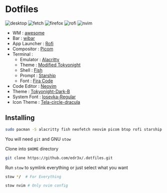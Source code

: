 # Dotfiles

![desktop](https://user-images.githubusercontent.com/45848083/201687053-4b0e3c7e-836a-4714-92a5-78f14f34c040.png)
![fetch](https://user-images.githubusercontent.com/45848083/201687532-6a597cda-4315-4af9-824e-7c12d86f35d4.png)
![firefox](https://user-images.githubusercontent.com/45848083/201690200-38036d66-b315-4565-ba4b-737bbb7e48f3.png)
![rofi](https://user-images.githubusercontent.com/45848083/198842904-54399bed-09ac-46bf-bd41-dfd4eecc1e9b.png)
![nvim](https://user-images.githubusercontent.com/45848083/198842932-e0cdc8ba-99fd-4302-9f76-42033f9699c1.png)

- WM : [awesome](https://awesomewm.org/)
- Bar : [wibar](https://awesomewm.org/)
- App Launcher : [Rofi](https://github.com/davatorium/rofi/)
- Compositor : [Picom](https://github.com/yshui/picom)
- Terminal :
    - Emulator : [Alacritty](https://alacritty.org/)
    - Theme : [Modified Tokyonight]()
    - Shell : [Fish](https://fishshell.com/)
    - Prompt : [Starship](https://starship.rs/)
    - Font : [Fira Code](https://www.nerdfonts.com/font-downloads)
- Code Editor : [Neovim](https://neovim.io/)
- Theme : [Tokyonight-Dark-B](https://www.xfce-look.org/p/1681315/)
- System Font : [Iosevka-Regular](https://github.com/be5invis/Iosevka)
- Icon Theme : [Tela-circle-dracula](https://www.xfce-look.org/p/1359276/)

## Installing

```bash
sudo pacman -S alacritty fish neofetch neovim picom btop rofi starship tmux
```

You will need `git` and GNU `stow`

Clone into `$HOME` directory

```bash
git clone https://github.com/edr3x/.dotfiles.git 
```

Run `stow` to symlink everything or just select what you want

```bash
stow */  # For Everything
```

```bash
stow nvim # Only nvim config
```
